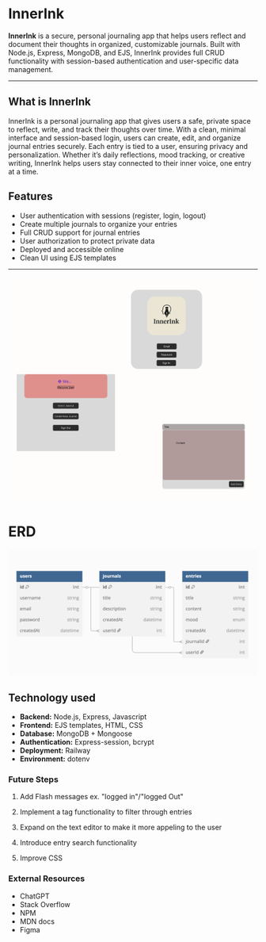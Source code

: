 # InnerInk

**InnerInk** is a secure, personal journaling app that helps users reflect and document their thoughts in organized, customizable journals. Built with Node.js, Express, MongoDB, and EJS, InnerInk provides full CRUD functionality with session-based authentication and user-specific data management.

---

## What is InnerInk

InnerInk is a personal journaling app that gives users a safe, private space to reflect, write, and track their thoughts over time. With a clean, minimal interface and session-based login, users can create, edit, and organize journal entries securely. Each entry is tied to a user, ensuring privacy and personalization. Whether it’s daily reflections, mood tracking, or creative writing, InnerInk helps users stay connected to their inner voice, one entry at a time.

## Features

- User authentication with sessions (register, login, logout)
- Create multiple journals to organize your entries
- Full CRUD support for journal entries
- User authorization to protect private data
- Deployed and accessible online
- Clean UI using EJS templates

---

![image](/assets/Wireframe.png)

# ERD

![image](/assets/ERD.png)

## Technology used

- **Backend:** Node.js, Express, Javascript
- **Frontend:** EJS templates, HTML, CSS
- **Database:** MongoDB + Mongoose
- **Authentication:** Express-session, bcrypt
- **Deployment:** Railway
- **Environment:** dotenv

### Future Steps

1. Add Flash messages ex. "logged in"/"logged Out"

2. Implement a tag functionality to filter through entries

3. Expand on the text editor to make it more appeling to the user

4. Introduce entry search functionality

5. Improve CSS

### External Resources

- ChatGPT
- Stack Overflow
- NPM
- MDN docs
- Figma
